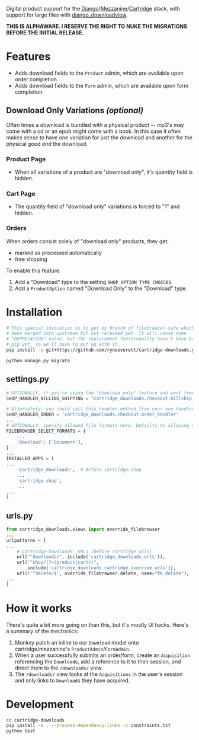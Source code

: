 Digital product support for the [Django](https://github.com/django/django)/[Mezzanine](https://github.com/stephenmcd/mezzanine)/[Cartridge](https://github.com/stephenmcd/cartridge) stack, with support for large files with [django_downloadview](https://github.com/benoitbryon/django-downloadview).

**THIS IS ALPHAWARE. I RESERVE THE RIGHT TO NUKE THE MIGRATIONS BEFORE THE INITIAL RELEASE.**

# Features

- Adds download fields to the `Product` admin, which are available upon order completion.
- Adds download fields to the `Form` admin, which are available upon form completion.

## Download Only Variations *(optional)*

Often times a download is bundled with a physical product -- mp3's may come with a cd or an epub might come with a book. In this case it often makes sense to have one variation for just the download and another for the physical good *and* the download.

### Product Page
- When all variations of a product are "download only", it's quantity field is hidden.

### Cart Page

- The quantity field of "download only" variations is forced to "1" and hidden.

### Orders

When orders consist solely of "download only" products, they get:

  - marked as processed automatically
  - free shipping

To enable this feature:

1. Add a "Download" type to the setting `SHOP_OPTION_TYPE_CHOICES`.
2. Add a `ProductOption` named "Download Only" to the "Download" type.

# Installation

```sh
# This special invocation is to get my branch of filebrowser-safe which has
# been merged into upstream but not released yet. It will cause some
# "DEPRECATION" noise, but the replacement functionality hasn't been built into
# pip yet, so we'll have to put up with it.
pip install -e git+https://github.com/ryneeverett/cartridge-downloads.git#egg=cartridge-downloads --process-dependency-links

python manage.py migrate
```

## settings.py

```py
# OPTIONALLY, if you're using the "download only" feature and want free shipping for transactions consisting of only those products.
SHOP_HANDLER_BILLING_SHIPPING = "cartridge_downloads.checkout.billship_handler"

# Alternately, you could call this handler method from your own handler.
SHOP_HANDLER_ORDER = 'cartridge_downloads.checkout.order_handler'
...
# OPTIONALLY, specify allowed file formats here. Defaults to allowing all.
FILEBROWSER_SELECT_FORMATS = {
    ...
    'Download': ['Document'],
}
...
INSTALLED_APPS = (
...
    'cartridge_downloads',  # Before cartridge.shop
    ...
    'cartridge.shop',
    ...
...
)
```

## urls.py

```py
from cartridge_downloads.views import override_filebrowser
...
urlpatterns = [
...
    # Cartridge-Downloads' URLs (before cartridge urls).
    url("^downloads/", include('cartridge_downloads.urls')),
    url("^shop/(?=(product|cart))",
        include('cartridge_downloads.cartridge_override_urls')),
    url(r'^delete/$', override_filebrowser.delete, name="fb_delete"),
...
]
```

# How it works

There's quite a bit more going on than this, but it's mostly UI hacks. Here's a summary of the mechanics:

1. Monkey patch an inline to our `Download` model onto cartridge/mezzanine's `ProductAdmin`/`FormAdmin`.
2. When a user successfully submits an order/form, create an `Acquisition` referencing the `Download`s, add a reference to it to their session, and direct them to the `/downloads/` view.
3. The `/downloads/` view looks at the `Acquisitions` in the user's session and only links to `Download`s they have acquired.

# Development

```sh
cd cartridge-downloads
pip install -e . --process-dependency-links -c constraints.txt
python test
```
